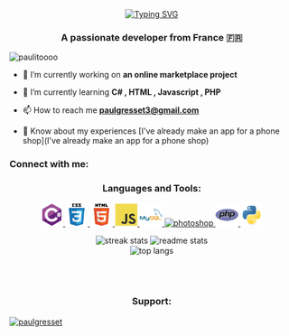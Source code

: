 <div align = "center" ><a href="https://git.io/typing-svg"><img src="https://readme-typing-svg.herokuapp.com?font=Fira+Code&pause=1000&color=36F794&background=FFFFFF00&center=true&random=false&width=435&lines=Hello+!;Welcome+to+my+GitHub+;My+name's+Paul+Gresset" alt="Typing SVG" /></a></div>

<h3 align="center">A passionate developer from France 🇫🇷</h3>

<p align="left"> <img src="https://komarev.com/ghpvc/?username=paulitoooo&label=Profile%20views&color=0e75b6&style=flat" alt="paulitoooo" /> </p>

- 🔭 I’m currently working on **an online marketplace project**

- 🌱 I’m currently learning **C# , HTML , Javascript , PHP**

- 📫 How to reach me **paulgresset3@gmail.com**

- 📄 Know about my experiences [I've already make an app for a phone shop](I've already make an app for a phone shop)

<h3 align="left">Connect with me:</h3>
<p align="left">
</p>

<h3 align="center">Languages and Tools:</h3>
<p align="center"> <a href="https://www.w3schools.com/cs/" target="_blank" rel="noreferrer"> <img src="https://raw.githubusercontent.com/devicons/devicon/master/icons/csharp/csharp-original.svg" alt="csharp" width="40" height="40"/> </a> <a href="https://www.w3schools.com/css/" target="_blank" rel="noreferrer"> <img src="https://raw.githubusercontent.com/devicons/devicon/master/icons/css3/css3-original-wordmark.svg" alt="css3" width="40" height="40"/> </a> <a href="https://www.w3.org/html/" target="_blank" rel="noreferrer"> <img src="https://raw.githubusercontent.com/devicons/devicon/master/icons/html5/html5-original-wordmark.svg" alt="html5" width="40" height="40"/> </a> <a href="https://developer.mozilla.org/en-US/docs/Web/JavaScript" target="_blank" rel="noreferrer"> <img src="https://raw.githubusercontent.com/devicons/devicon/master/icons/javascript/javascript-original.svg" alt="javascript" width="40" height="40"/> </a> <a href="https://www.mysql.com/" target="_blank" rel="noreferrer"> <img src="https://raw.githubusercontent.com/devicons/devicon/master/icons/mysql/mysql-original-wordmark.svg" alt="mysql" width="40" height="40"/> </a> <a href="https://www.photoshop.com/en" target="_blank" rel="noreferrer"> <img src="https://upload.wikimedia.org/wikipedia/commons/thumb/a/af/Adobe_Photoshop_CC_icon.svg/1200px-Adobe_Photoshop_CC_icon.svg.png" alt="photoshop" width="40" height="40"/> </a> <a href="https://www.php.net" target="_blank" rel="noreferrer"> <img src="https://raw.githubusercontent.com/devicons/devicon/master/icons/php/php-original.svg" alt="php" width="40" height="40"/> </a> <a href="https://www.python.org" target="_blank" rel="noreferrer"> <img src="https://raw.githubusercontent.com/devicons/devicon/master/icons/python/python-original.svg" alt="python" width="40" height="40"/> </a> </p>

<div align=center>
  <img width=390 src="https://streak-stats.demolab.com/?user=paulitoooo&count_private=true&theme=react&border_radius=10" alt="streak stats"/>
  <img width=390 src="https://github-readme-stats.vercel.app/api?username=paulitoooo&show_icons=true&theme=react&rank_icon=github&border_radius=10" alt="readme stats" />
  <br/>
  <img width=325 align="center" src="https://github-readme-stats.vercel.app/api/top-langs/?username=paulitoooo&hide=HTML&langs_count=8&layout=compact&theme=react&border_radius=10&size_weight=0.5&count_weight=0.5&exclude_repo=github-readme-stats" alt="top langs" />
</div>

<br/><br/>

<h3 align="center">Support:</h3>
<p><a href="https://ko-fi.com/paulgresset"> <img align="center" src="https://cdn.ko-fi.com/cdn/kofi3.png?v=3" height="50" width="210" alt="paulgresset" /></a></p><br><br>
